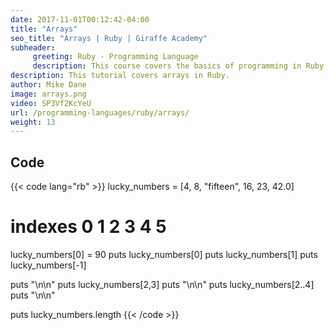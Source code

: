 ```yaml
---
date: 2017-11-01T00:12:42-04:00
title: "Arrays"
seo_title: "Arrays | Ruby | Giraffe Academy"
subheader:
     greeting: Ruby - Programming Language
     description: This course covers the basics of programming in Ruby. Work your way through the videos and we'll teach you everything you need to know to start your programming journey!
description: This tutorial covers arrays in Ruby.
author: Mike Dane
image: arrays.png
video: SP3Vf2KcYeU
url: /programming-languages/ruby/arrays/
weight: 13
---
```


## Code

{{< code lang="rb" >}}
lucky_numbers = [4, 8, "fifteen", 16, 23, 42.0]
#       indexes  0  1       2      3   4   5

lucky_numbers[0] = 90
puts lucky_numbers[0]
puts lucky_numbers[1]
puts lucky_numbers[-1]

puts "\n\n"
puts lucky_numbers[2,3]
puts "\n\n"
puts lucky_numbers[2..4]
puts "\n\n"

puts lucky_numbers.length
{{< /code >}}